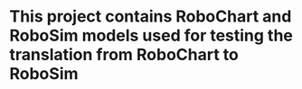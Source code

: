 # This project contains RoboChart and RoboSim models used for testing the translation from RoboChart to RoboSim
